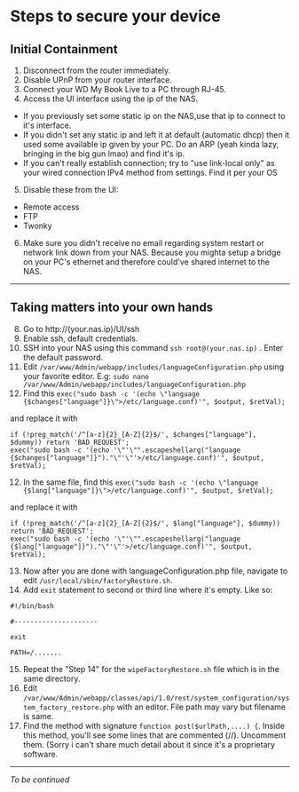 # Steps to secure your device



## Initial Containment

1. Disconnect from the router immediately.
2. Disable UPnP from your router interface.
3. Connect your WD My Book Live to a PC through RJ-45. 
4. Access the UI interface using the ip of the NAS.
  - If you previously set some static ip on the NAS,use that ip to connect to it's interface.
  - If you didn't set any static ip and left it at default (automatic dhcp) then it used some available ip given by your PC. Do an ARP (yeah kinda lazy, bringing in the big gun lmao) and find it's ip.
  - If you can't really establish connection; try to "use link-local only" as your wired connection IPv4 method from settings. Find it per your OS
  
5. Disable these from the UI:
  - Remote access
  - FTP
  - Twonky

6. Make sure you didn't receive no email regarding system restart or network link down from your NAS. Because you mighta setup a bridge on your PC's ethernet and therefore could've shared internet to the NAS.

---

## Taking matters into your own hands



8. Go to http://(your.nas.ip)/UI/ssh
9. Enable ssh, default credentials.
10. SSH into your NAS using this command ```ssh root@(your.nas.ip)``` . Enter the default password.
11. Edit ```/var/www/Admin/webapp/includes/languageConfiguration.php``` using your favorite editor. E.g: ```sudo nano /var/www/Admin/webapp/includes/languageConfiguration.php```
12. Find this 
```exec("sudo bash -c '(echo \"language {$changes["language"]}\">/etc/language.conf)'", $output, $retVal);``` 

and replace it with 

```
if (!preg_match('/^[a-z]{2}_[A-Z]{2}$/', $changes["language"], $dummy)) return 'BAD_REQUEST';
exec("sudo bash -c '(echo '\"'\"".escapeshellarg("language {$changes["language"]}")."\"'\"'>/etc/language.conf)'", $output, $retVal);
```


12. In the same file, find this ```exec("sudo bash -c '(echo \"language {$lang["language"]}\">/etc/language.conf)'", $output, $retVal);```

and replace it with

```
if (!preg_match('/^[a-z]{2}_[A-Z]{2}$/', $lang["language"], $dummy)) return 'BAD_REQUEST';
exec("sudo bash -c '(echo '\"'\"".escapeshellarg("language {$lang["language"]}")."\"'\"'>/etc/language.conf)'", $output, $retVal);
```
13. Now after you are done with languageConfiguration.php file, navigate to edit ```/usr/local/sbin/factoryRestore.sh```.
14. Add ```exit``` statement to second or third line where it's empty. Like so:
```
#!/bin/bash

#---------------------

exit

PATH=/.......
```
15. Repeat the "Step 14" for the ```wipeFactoryRestore.sh``` file which is in the same directory.
16. Edit ```/var/www/Admin/webapp/classes/api/1.0/rest/system_configuration/system_factory_restore.php``` with an editor. File path may vary but filename is same.
17. Find the method with signature ```function post($urlPath,....) {```. Inside this method, you'll see some lines that are commented (//). Uncomment them. (Sorry i can't share much detail about it since it's a proprietary software.
---



*To be continued*
